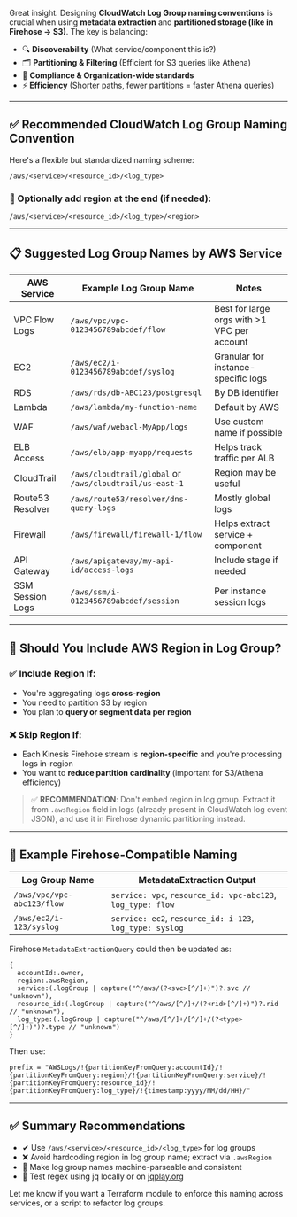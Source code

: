 Great insight. Designing **CloudWatch Log Group naming conventions** is crucial when using **metadata extraction** and **partitioned storage (like in Firehose → S3)**. The key is balancing:

* 🔍 **Discoverability** (What service/component this is?)
* 🗂 **Partitioning & Filtering** (Efficient for S3 queries like Athena)
* 🔐 **Compliance & Organization-wide standards**
* ⚡️ **Efficiency** (Shorter paths, fewer partitions = faster Athena queries)

---

## ✅ Recommended CloudWatch Log Group Naming Convention

Here's a flexible but standardized naming scheme:

```
/aws/<service>/<resource_id>/<log_type>
```

### 🔄 Optionally add region at the end (if needed):

```
/aws/<service>/<resource_id>/<log_type>/<region>
```

---

## 📋 Suggested Log Group Names by AWS Service

| AWS Service      | Example Log Group Name                                  | Notes                                       |
| ---------------- | ------------------------------------------------------- | ------------------------------------------- |
| VPC Flow Logs    | `/aws/vpc/vpc-0123456789abcdef/flow`                    | Best for large orgs with >1 VPC per account |
| EC2              | `/aws/ec2/i-0123456789abcdef/syslog`                    | Granular for instance-specific logs         |
| RDS              | `/aws/rds/db-ABC123/postgresql`                         | By DB identifier                            |
| Lambda           | `/aws/lambda/my-function-name`                          | Default by AWS                              |
| WAF              | `/aws/waf/webacl-MyApp/logs`                            | Use custom name if possible                 |
| ELB Access       | `/aws/elb/app-myapp/requests`                           | Helps track traffic per ALB                 |
| CloudTrail       | `/aws/cloudtrail/global` or `/aws/cloudtrail/us-east-1` | Region may be useful                        |
| Route53 Resolver | `/aws/route53/resolver/dns-query-logs`                  | Mostly global logs                          |
| Firewall         | `/aws/firewall/firewall-1/flow`                         | Helps extract service + component           |
| API Gateway      | `/aws/apigateway/my-api-id/access-logs`                 | Include stage if needed                     |
| SSM Session Logs | `/aws/ssm/i-0123456789abcdef/session`                   | Per instance session logs                   |

---

## 📌 Should You Include AWS Region in Log Group?

### ✅ Include Region If:

* You're aggregating logs **cross-region**
* You need to partition S3 by region
* You plan to **query or segment data per region**

### ❌ Skip Region If:

* Each Kinesis Firehose stream is **region-specific** and you're processing logs in-region
* You want to **reduce partition cardinality** (important for S3/Athena efficiency)

> ✅ **RECOMMENDATION**: Don't embed region in log group. Extract it from `.awsRegion` field in logs (already present in CloudWatch log event JSON), and use it in Firehose dynamic partitioning instead.

---

## 🔁 Example Firehose-Compatible Naming

| Log Group Name             | MetadataExtraction Output                                   |
| -------------------------- | ----------------------------------------------------------- |
| `/aws/vpc/vpc-abc123/flow` | `service: vpc`, `resource_id: vpc-abc123`, `log_type: flow` |
| `/aws/ec2/i-123/syslog`    | `service: ec2`, `resource_id: i-123`, `log_type: syslog`    |

Firehose `MetadataExtractionQuery` could then be updated as:

```jq
{
  accountId:.owner,
  region:.awsRegion,
  service:(.logGroup | capture("^/aws/(?<svc>[^/]+)")?.svc // "unknown"),
  resource_id:(.logGroup | capture("^/aws/[^/]+/(?<rid>[^/]+)")?.rid // "unknown"),
  log_type:(.logGroup | capture("^/aws/[^/]+/[^/]+/(?<type>[^/]+)")?.type // "unknown")
}
```

Then use:

```hcl
prefix = "AWSLogs/!{partitionKeyFromQuery:accountId}/!{partitionKeyFromQuery:region}/!{partitionKeyFromQuery:service}/!{partitionKeyFromQuery:resource_id}/!{partitionKeyFromQuery:log_type}/!{timestamp:yyyy/MM/dd/HH}/"
```

---

## ✅ Summary Recommendations

* ✔ Use `/aws/<service>/<resource_id>/<log_type>` for log groups
* ❌ Avoid hardcoding region in log group name; extract via `.awsRegion`
* 🎯 Make log group names machine-parseable and consistent
* 🧠 Test regex using jq locally or on [jqplay.org](https://jqplay.org)

Let me know if you want a Terraform module to enforce this naming across services, or a script to refactor log groups.
